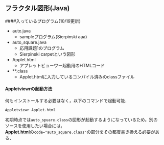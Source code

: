 ## フラクタル図形(Java)
####入っているプログラム(10/19更新)

* auto.java
	* sampleプログラム(Sierpinski aaa)
* auto_square.java
	* 応用課題1のプログラム
	* Sierpinski carpetという図形 
* Applet.html
	* アプレットビューワー起動用のHTMLコード
* **.class
	* Applet.htmlに入力しているコンパイル済みのclassファイル  

	
#### Appletviewrの起動方法
何もインストールする必要はなく，以下のコマンドで起動可能．

	Appletviewr Applet.html
	
初期時点では`auto_spuare.class`の図形が起動するようになっているため，別のソースを使用したい場合には，  
**Applet.html**の`code="auto_square.class"`の部分をその都度書き換える必要がある．